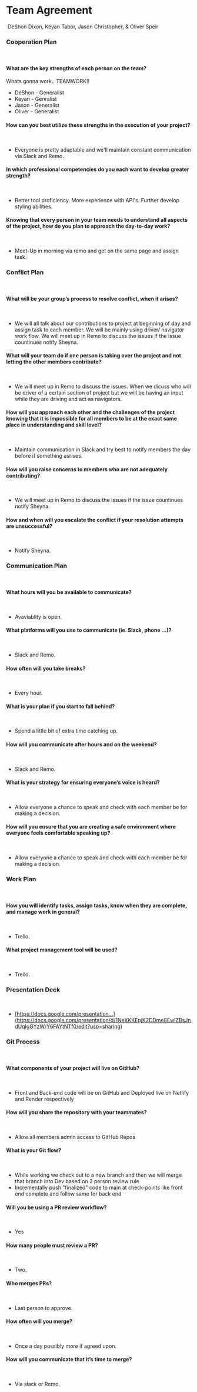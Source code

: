 # Team Agreement
​
DeShon Dixon, Keyan Tabor, Jason Christopher, & Oliver Speir
​
### Cooperation Plan
​
#### What are the key strengths of each person on the team?
Whats gonna work.. TEAMWORK!!
​
* DeShon - Generalist
* Keyan - Genralist
* Jason - Generalist
* Oliver - Generalist
​
#### How can you best utilize these strengths in the execution of your project?
​
* Everyone is pretty adaptable and we'll maintain constant communication via Slack and Remo.
​
#### In which professional competencies do you each want to develop greater strength?
​
* Better tool proficiency. More experience with API's. Further develop styling abilities.
​
#### Knowing that every person in your team needs to understand all aspects of the project, how do you plan to approach the day-to-day work?
​
* Meet-Up in morning via remo and get on the same page and assign task.
​
### Conflict Plan
​
#### What will be your group’s process to resolve conflict, when it arises?
​
* We will all talk about our contributions to project at beginning of day and assign task to each member. We will be mainly using driver/ navigator work flow. We will meet up in Remo to discuss the issues if the issue countinues notify Sheyna.
​
#### What will your team do if one person is taking over the project and not letting the other members contribute?
​
* We will meet up in Remo to discuss the issues. When we dicuss who will be driver of a certain section of project but we will be having an input while they are driving and act as navigators. 
​
#### How will you approach each other and the challenges of the project knowing that it is impossible for all members to be at the exact same place in understanding and skill level?
​
* Maintain communication in Slack and try best to notify members the day before if something asrises.
​
#### How will you raise concerns to members who are not adequately contributing?
​
* We will meet up in Remo to discuss the issues if the issue countinues notify Sheyna.
​
#### How and when will you escalate the conflict if your resolution attempts are unsuccessful?
​
* Notify Sheyna.
​
### Communication Plan
​
#### What hours will you be available to communicate?
​
* Avaviablity is open.
​
#### What platforms will you use to communicate (ie. Slack, phone …)?
​
* Slack and Remo.
​
#### How often will you take breaks?
​
* Every hour.
​
#### What is your plan if you start to fall behind?
​
* Spend a little bit of extra time catching up.
​
#### How will you communicate after hours and on the weekend?
​
* Slack and Remo.
​
#### What is your strategy for ensuring everyone’s voice is heard?
​
* Allow everyone a chance to speak and check with each member be for making a decision.
​
#### How will you ensure that you are creating a safe environment where everyone feels comfortable speaking up?
​
* Allow everyone a chance to speak and check with each member be for making a decision.
​
### Work Plan
​
#### How you will identify tasks, assign tasks, know when they are complete, and manage work in general?
​
* Trello.
​
#### What project management tool will be used?
​
* Trello.
​
### Presentation Deck
​
* [https://docs.google.com/presentation...](https://docs.google.com/presentation/d/1NeXKKEpjK2DDme8EwlZBsJndUqIgGYzWrY6FAYtNTf0/edit?usp=sharing)
  
### Git Process
​
#### What components of your project will live on GitHub?
​
* Front and Back-end code will be on GitHub and Deployed live on Netlify and Render respectively
​
#### How will you share the repository with your teammates?
​
* Allow all members admin access to GitHub Repos 
​
#### What is your Git flow?
​
* While working we check out to a new branch and then we will merge that branch into Dev based on 2 person review rule
* Incrementally push "finalized" code to main at check-points like front end complete and follow same for back end 
​
#### Will you be using a PR review workflow?
​
* Yes
​
#### How many people must review a PR?
​
* Two.
​
#### Who merges PRs?
​
* Last person to approve.
​
#### How often will you merge?
​
* Once a day possibly more if agreed upon.
​
#### How will you communicate that it’s time to merge?
​
* Via slack or Remo.
